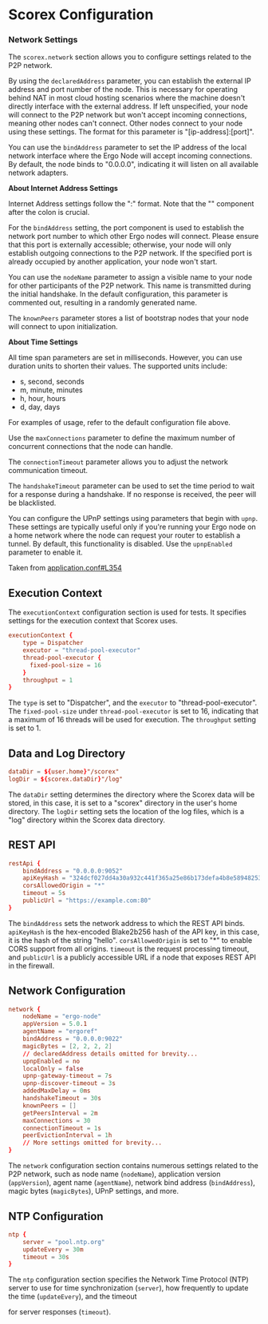 # Scorex Configuration

### Network Settings

The `scorex.network` section allows you to configure settings related to the P2P network.

By using the `declaredAddress` parameter, you can establish the external IP address and port number of the node. This is necessary for operating behind NAT in most cloud hosting scenarios where the machine doesn't directly interface with the external address. If left unspecified, your node will connect to the P2P network but won't accept incoming connections, meaning other nodes can't connect. Other nodes connect to your node using these settings. The format for this parameter is "[ip-address]:[port]".

You can use the `bindAddress` parameter to set the IP address of the local network interface where the Ergo Node will accept incoming connections. By default, the node binds to "0.0.0.0", indicating it will listen on all available network adapters.

**About Internet Address Settings**

Internet Address settings follow the "<ip-address>:<port>" format. Note that the "<port>" component after the colon is crucial.

For the `bindAddress` setting, the port component is used to establish the network port number to which other Ergo nodes will connect. Please ensure that this port is externally accessible; otherwise, your node will only establish outgoing connections to the P2P network. If the specified port is already occupied by another application, your node won't start.

You can use the `nodeName` parameter to assign a visible name to your node for other participants of the P2P network. This name is transmitted during the initial handshake. In the default configuration, this parameter is commented out, resulting in a randomly generated name.

The `knownPeers` parameter stores a list of bootstrap nodes that your node will connect to upon initialization.

**About Time Settings**

All time span parameters are set in milliseconds. However, you can use duration units to shorten their values. The supported units include:

* s, second, seconds
* m, minute, minutes
* h, hour, hours
* d, day, days

For examples of usage, refer to the default configuration file above.

Use the `maxConnections` parameter to define the maximum number of concurrent connections that the node can handle.

The `connectionTimeout` parameter allows you to adjust the network communication timeout.

The `handshakeTimeout` parameter can be used to set the time period to wait for a response during a handshake. If no response is received, the peer will be blacklisted.

You can configure the UPnP settings using parameters that begin with `upnp`. These settings are typically useful only if you're running your Ergo node on a home network where the node can request your router to establish a tunnel. By default, this functionality is disabled. Use the `upnpEnabled` parameter to enable it.

Taken from [application.conf#L354](https://github.com/ergoplatform/ergo/blob/49b9f0fe7d0eba1a5ff81e524353acdd9a3cc6dd/src/main/resources/application.conf#L354)

## Execution Context

The `executionContext` configuration section is used for tests. It specifies settings for the execution context that Scorex uses.

```conf
executionContext {
    type = Dispatcher
    executor = "thread-pool-executor"
    thread-pool-executor {
      fixed-pool-size = 16
    }
    throughput = 1
}
```

The `type` is set to "Dispatcher", and the `executor` to "thread-pool-executor". The `fixed-pool-size` under `thread-pool-executor` is set to 16, indicating that a maximum of 16 threads will be used for execution. The `throughput` setting is set to 1.

## Data and Log Directory

```conf
dataDir = ${user.home}"/scorex"
logDir = ${scorex.dataDir}"/log"
```

The `dataDir` setting determines the directory where the Scorex data will be stored, in this case, it is set to a "scorex" directory in the user's home directory. The `logDir` setting sets the location of the log files, which is a "log" directory within the Scorex data directory.

## REST API

```conf
restApi {
    bindAddress = "0.0.0.0:9052"
    apiKeyHash = "324dcf027dd4a30a932c441f365a25e86b173defa4b8e58948253471b81b72cf"
    corsAllowedOrigin = "*"
    timeout = 5s
    publicUrl = "https://example.com:80"
}
```

The `bindAddress` sets the network address to which the REST API binds. `apiKeyHash` is the hex-encoded Blake2b256 hash of the API key, in this case, it is the hash of the string "hello". `corsAllowedOrigin` is set to "*" to enable CORS support from all origins. `timeout` is the request processing timeout, and `publicUrl` is a publicly accessible URL if a node that exposes REST API in the firewall.

## Network Configuration

```conf
network {
    nodeName = "ergo-node"
    appVersion = 5.0.1
    agentName = "ergoref"
    bindAddress = "0.0.0.0:9022"
    magicBytes = [2, 2, 2, 2]
    // declaredAddress details omitted for brevity...
    upnpEnabled = no
    localOnly = false
    upnp-gateway-timeout = 7s
    upnp-discover-timeout = 3s
    addedMaxDelay = 0ms
    handshakeTimeout = 30s
    knownPeers = []
    getPeersInterval = 2m
    maxConnections = 30
    connectionTimeout = 1s
    peerEvictionInterval = 1h
    // More settings omitted for brevity...
}
```

The `network` configuration section contains numerous settings related to the P2P network, such as node name (`nodeName`), application version (`appVersion`), agent name (`agentName`), network bind address (`bindAddress`), magic bytes (`magicBytes`), UPnP settings, and more.

## NTP Configuration

```conf
ntp {
    server = "pool.ntp.org"
    updateEvery = 30m
    timeout = 30s
}
```

The `ntp` configuration section specifies the Network Time Protocol (NTP) server to use for time synchronization (`server`), how frequently to update the time (`updateEvery`), and the timeout

 for server responses (`timeout`).
